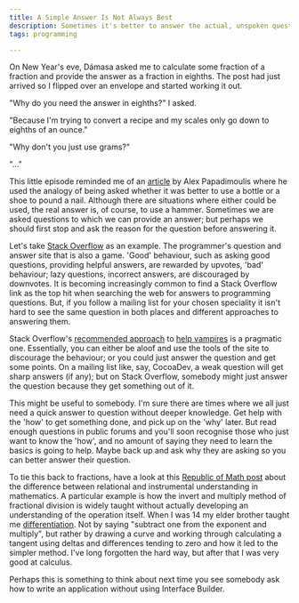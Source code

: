 ```yaml
---
title: A Simple Answer Is Not Always Best
description: Sometimes it's better to answer the actual, unspoken question.
tags: programming

---
```


On New Year's eve, Dámasa asked me to calculate some fraction of a fraction and
provide the answer as a fraction in eighths. The post had just arrived so I
flipped over an envelope and started working it out.

"Why do you need the answer in eighths?" I asked.

"Because I'm trying to convert a recipe and my scales only go down to eighths of an ounce."

"Why don't you just use grams?"

"…"

This little episode reminded me of an
[article](http://weblogs.asp.net/alex_papadimoulis/archive/2005/05/25/408925.aspx)
by Alex Papadimoulis where he used the analogy of being asked whether it was
better to use a bottle or a shoe to pound a nail. Although there are situations
where either could be used, the real answer is, of course, to use a
hammer. Sometimes we are asked questions to which we can provide an answer; but
perhaps we should first stop and ask the reason for the question before
answering it.

Let's take [Stack Overflow](http://stackoverflow.com) as an example. The
programmer's question and answer site that is also a game. 'Good' behaviour,
such as asking good questions, providing helpful answers, are rewarded by
upvotes, 'bad' behaviour; lazy questions, incorrect answers, are discouraged by
downvotes. It is becoming increasingly common to find a Stack Overflow link as
the top hit when searching the web for answers to programming questions. But, if
you follow a mailing list for your chosen speciality it isn't hard to see the
same question in both places and different approaches to answering them.

Stack Overflow's
[recommended approach](http://meta.stackoverflow.com/questions/19665/the-help-vampire-problem/19673#19673)
to [help vampires](http://slash7.com/2006/12/22/vampires/) is a pragmatic
one. Essentially, you can either be aloof and use the tools of the site to
discourage the behaviour; or you could just answer the question and get some
points. On a mailing list like, say, CocoaDev, a weak question will get sharp
answers (if any); but on Stack Overflow, somebody might just answer the question
because they get something out of it.

This might be useful to somebody. I'm sure there are times where we all just
need a quick answer to question without deeper knowledge. Get help with the
'how' to get something done, and pick up on the 'why' later.  But read enough
questions in public forums and you'll soon recognise those who just want to know
the 'how', and no amount of saying they need to learn the basics is going to
help. Maybe back up and ask why they are asking so you can better answer their
question.

To tie this back to fractions, have a look at this
[Republic of Math post](http://republicofmath.wordpress.com/2010/01/08/richard-skemps-relational-understanding-and-instrumental-understanding/)
about the difference between relational and instrumental understanding in
mathematics. A particular example is how the invert and multiply method of
fractional division is widely taught without actually developing an
understanding of the operation itself. When I was 14 my elder brother taught me
[differentiation](http://en.wikipedia.org/wiki/Derivative). Not by saying
"subtract one from the exponent and multiply", but rather by drawing a curve and
working through calculating a tangent using deltas and differences tending to
zero and how it led to the simpler method. I've long forgotten the hard way, but
after that I was very good at calculus.

Perhaps this is something to think about next time you see somebody ask how to
write an application without using Interface Builder.
